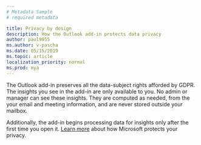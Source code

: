```yaml
---
# Metadata Sample
# required metadata

title: Privacy by design
description: How the Outlook add-in protects data privacy  
author: paul9955
ms.author: v-pascha
ms.date: 05/15/2019
ms.topic: article
localization_priority: normal 
ms.prod: mya
---
```


The Outlook add-in preserves all the data-subject rights afforded by GDPR. The insights you see in the add-in are only available to you. No admin or manager can see these insights. They are computed as needed, from the your email and meeting information, and are never stored outside your mailbox.

Additionally, the add-in begins processing data for insights only after the first time you open it. [Learn more](https://www.microsoft.com/TrustCenter/CloudServices/office365/default.aspx) about how Microsoft protects your privacy.
